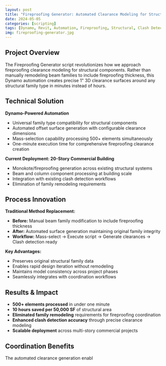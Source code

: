 ```yaml
---
layout: post
title: "Fireproofing Generator: Automated Clearance Modeling for Structural Components"
date: 2024-05-05
categories: [scripting]
tags: [Dynamo, Revit, Automation, Fireproofing, Structural, Clash Detection]
img: fireproofing-generator.jpg
---
```


## Project Overview

The Fireproofing Generator script revolutionizes how we approach fireproofing clearance modeling for structural components. Rather than manually remodeling beam families to include fireproofing thickness, this Dynamo automation creates precise 1" 3D clearance surfaces around any structural family type in minutes instead of hours.

## Technical Solution

**Dynamo-Powered Automation**
- Universal family type compatibility for structural components
- Automated offset surface generation with configurable clearance dimensions
- Mass-selection capability processing 500+ elements simultaneously
- One-minute execution time for comprehensive fireproofing clearance creation

**Current Deployment: 20-Story Commercial Building**
- Monokote/fireproofing generation across existing structural systems
- Beam and column component processing at building scale
- Integration with existing clash detection workflows
- Elimination of family remodeling requirements

## Process Innovation

**Traditional Method Replacement:**
- **Before:** Manual beam family modification to include fireproofing thickness
- **After:** Automated surface generation maintaining original family integrity
- **Workflow:** Mass-select → Execute script → Generate clearances → Clash detection ready

**Key Advantages:**
- Preserves original structural family data
- Enables rapid design iteration without remodeling
- Maintains model consistency across project phases
- Seamlessly integrates with coordination workflows

## Results & Impact

- **500+ elements processed** in under one minute
- **10 hours saved per 50,000 SF** of structural area
- **Eliminated family remodeling** requirements for fireproofing coordination
- **Enhanced clash detection accuracy** through precise clearance modeling
- **Scalable deployment** across multi-story commercial projects

## Coordination Benefits

The automated clearance generation enabl
